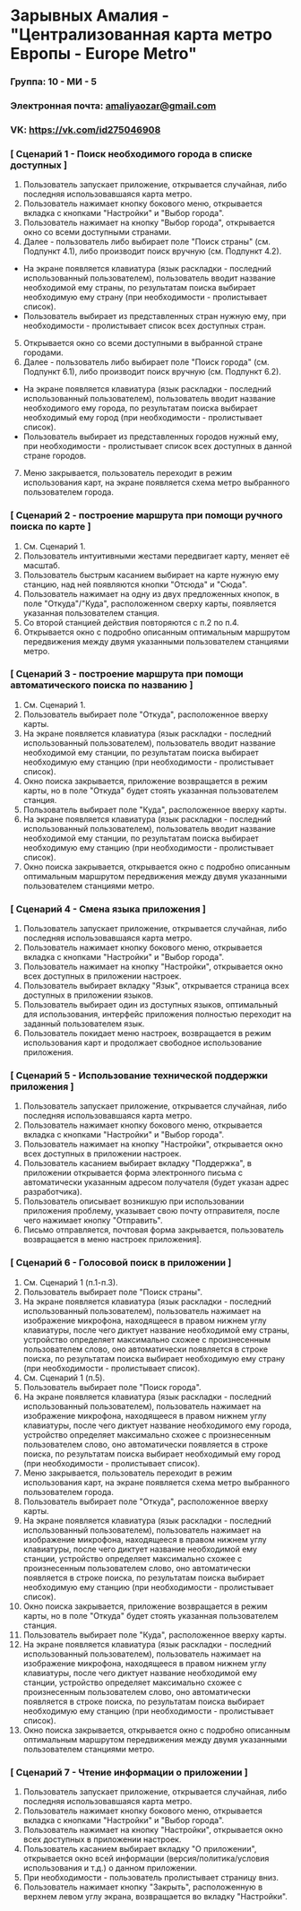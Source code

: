 # Зарывных Амалия - "Централизованная карта метро Европы - Europe Metro"
### Группа: 10 - МИ - 5
### Электронная почта: amaliyaozar@gmail.com
### VK: https://vk.com/id275046908

### [ Сценарий 1 - Поиск необходимого города в списке доступных ]

1. Пользователь запускает приложение, открывается случайная, либо последняя использовавшаяся карта метро.  
2. Пользователь нажимает кнопку бокового меню, открывается вкладка с кнопками "Настройки" и "Выбор города". 
3. Пользователь нажимает на кнопку "Выбор города", открывается окно со всеми доступными странами. 
4. Далее - пользователь либо выбирает поле "Поиск страны" (см. Подпункт 4.1), либо производит поиск вручную (см. Подпункт 4.2). 
* На экране появляется клавиатура (язык раскладки - последний использованный пользователем), пользователь вводит название необходимой ему страны, по результатам поиска выбирает необходимую ему страну (при необходимости - пролистывает список).
* Пользователь выбирает из представленных стран нужную ему, при необходимости - пролистывает список всех доступных стран. 
5. Открывается окно со всеми доступными в выбранной стране городами. 
6. Далее - пользователь либо выбирает поле "Поиск города" (см. Подпункт 6.1), либо производит поиск вручную (см. Подпункт 6.2). 
* На экране появляется клавиатура (язык раскладки - последний использованный пользователем), пользователь вводит название необходимого ему города, по результатам поиска выбирает необходимый ему город (при необходимости - пролистывает список).
* Пользователь выбирает из представленных городов нужный ему, при необходимости - пролистывает список всех доступных в данной стране городов.
7. Меню закрывается, пользователь переходит в режим использования карт, на экране появляется схема метро выбранного пользователем города. 

### [ Сценарий 2 - построение маршрута при помощи ручного поиска по карте ]

1. См. Сценарий 1. 
2. Пользователь интуитивными жестами передвигает карту, меняет её масштаб. 
3. Пользователь быстрым касанием выбирает на карте нужную ему станцию, над ней появляются кнопки "Отсюда" и "Сюда". 
4. Пользователь нажимает на одну из двух предложенных кнопок, в поле "Откуда"/"Куда", расположенном сверху карты, появляется указанная пользователем станция. 
5. Со второй станцией действия повторяются с п.2 по п.4. 
6. Открывается окно с подробно описанным оптимальным маршрутом передвижения между двумя указанными пользователем станциями метро. 

### [ Сценарий 3 - построение маршрута при помощи автоматического поиска по названию ]

1. См. Сценарий 1. 
2. Пользователь выбирает поле "Откуда", расположенное вверху карты. 
3. На экране появляется клавиатура (язык раскладки - последний использованный пользователем), пользователь вводит название необходимой ему станции, по результатам поиска выбирает необходимую ему станцию (при необходимости - пролистывает список).
4. Окно поиска закрывается, приложение возвращается в режим карты, но в поле "Откуда" будет стоять указанная пользователем станция. 
5. Пользователь выбирает поле "Куда", расположенное вверху карты. 
6. На экране появляется клавиатура (язык раскладки - последний использованный пользователем), пользователь вводит название необходимой ему станции, по результатам поиска выбирает необходимую ему станцию (при необходимости - пролистывает список).
7. Окно поиска закрывается, открывается окно с подробно описанным оптимальным маршрутом передвижения между двумя указанными пользователем станциями метро. 

### [ Сценарий 4 - Смена языка приложения ]

1. Пользователь запускает приложение, открывается случайная, либо последняя использовавшаяся карта метро.  
2. Пользователь нажимает кнопку бокового меню, открывается вкладка с кнопками "Настройки" и "Выбор города". 
3. Пользователь нажимает на кнопку "Настройки", открывается окно всех доступных в приложении настроек. 
4. Пользователь выбирает вкладку "Язык", открывается страница всех доступных в приложении языков. 
5. Пользователь выбирает один из доступных языков, оптимальный для использования, интерфейc приложения полностью переходит на заданный пользователем язык. 
6. Пользователь покидает меню настроек, возвращается в режим использования карт и продолжает свободное использование приложения. 

### [ Сценарий 5 - Использование технической поддержки приложения ]

1. Пользователь запускает приложение, открывается случайная, либо последняя использовавшаяся карта метро.  
2. Пользователь нажимает кнопку бокового меню, открывается вкладка с кнопками "Настройки" и "Выбор города". 
3. Пользователь нажимает на кнопку "Настройки", открывается окно всех доступных в приложении настроек. 
4. Пользователь касанием выбирает вкладку "Поддержка", в приложении открывается форма электронного письма с автоматически указанным адресом получателя (будет указан адрес разработчика). 
5. Пользователь описывает возникшую при использовании приложения проблему, указывает свою почту отправителя, после чего нажимает кнопку "Отправить". 
6. Письмо отправляется, почтовая форма закрывается, пользователь возвращается в меню настроек приложения]. 

### [ Сценарий 6 - Голосовой поиск в приложении ]

1. См. Сценарий 1 (п.1-п.3). 
2. Пользователь выбирает поле "Поиск страны". 
3. На экране появляется клавиатура (язык раскладки - последний использованный пользователем), пользователь нажимает на изображение микрофона, находящееся в правом нижнем углу клавиатуры, после чего диктует название необходимой ему страны, устройство определяет максимально схожее с произнесенным пользователем слово, оно автоматически появляется в строке поиска, по результатам поиска выбирает необходимую ему страну (при необходимости - пролистывает список).
4. См. Сценарий 1 (п.5). 
5. Пользователь выбирает поле "Поиск города". 
6. На экране появляется клавиатура (язык раскладки - последний использованный пользователем), пользователь нажимает на изображение микрофона, находящееся в правом нижнем углу клавиатуры, после чего диктует название необходимого ему города, устройство определяет максимально схожее с произнесенным пользователем слово, оно автоматически появляется в строке поиска, по результатам поиска выбирает необходимый ему город (при необходимости - пролистывает список).
7. Меню закрывается, пользователь переходит в режим использования карт, на экране появляется схема метро выбранного пользователем города. 
8. Пользователь выбирает поле "Откуда", расположенное вверху карты. 
9. На экране появляется клавиатура (язык раскладки - последний использованный пользователем), пользователь нажимает на изображение микрофона, находящееся в правом нижнем углу клавиатуры, после чего диктует название необходимой ему станции, устройство определяет максимально схожее с произнесенным пользователем слово, оно автоматически появляется в строке поиска, по результатам поиска выбирает необходимую ему станцию (при необходимости - пролистывает список).
10. Окно поиска закрывается, приложение возвращается в режим карты, но в поле "Откуда" будет стоять указанная пользователем станция. 
11. Пользователь выбирает поле "Куда", расположенное вверху карты. 
12. На экране появляется клавиатура (язык раскладки - последний использованный пользователем), пользователь нажимает на изображение микрофона, находящееся в правом нижнем углу клавиатуры, после чего диктует название необходимой ему станции, устройство определяет максимально схожее с произнесенным пользователем слово, оно автоматически появляется в строке поиска, по результатам поиска выбирает необходимую ему станцию (при необходимости - пролистывает список).
13. Окно поиска закрывается, открывается окно с подробно описанным оптимальным маршрутом передвижения между двумя указанными пользователем станциями метро. 

### [ Сценарий 7 - Чтение информации о приложении ]

1. Пользователь запускает приложение, открывается случайная, либо последняя использовавшаяся карта метро.  
2. Пользователь нажимает кнопку бокового меню, открывается вкладка с кнопками "Настройки" и "Выбор города". 
3. Пользователь нажимает на кнопку "Настройки", открывается окно всех доступных в приложении настроек. 
4. Пользователь касанием выбирает вкладку "О приложении", открывается окно всей информации (версия/политика/условия использования и т.д.) о данном приложении. 
5. При необходимости - пользователь пролистывает страницу вниз. 
6. Пользователь нажимает кнопку "Закрыть", расположенную в верхнем левом углу экрана, возвращается во вкладку "Настройки". 
